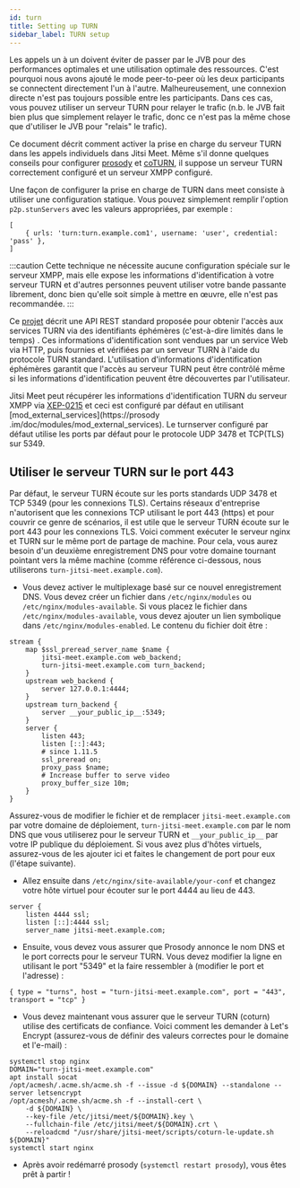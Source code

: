 ```yaml
---
id: turn
title: Setting up TURN
sidebar_label: TURN setup
---
```


Les appels un à un doivent éviter de passer par le JVB pour des performances optimales et une utilisation optimale des ressources. C'est pourquoi nous avons ajouté le mode peer-to-peer où les deux participants se connectent directement l'un à l'autre. Malheureusement, une connexion directe n'est pas toujours possible entre les participants. Dans ces cas, vous pouvez utiliser un serveur TURN pour relayer le trafic (n.b. le JVB fait bien plus que simplement relayer le trafic, donc ce n'est pas la même chose que d'utiliser le JVB pour "relais" le trafic).

Ce document décrit comment activer la prise en charge du serveur TURN dans les appels individuels dans Jitsi Meet. Même s'il donne quelques conseils pour configurer [prosody](https://prosody.im) et [coTURN](https://github.com/coturn/coturn), il suppose un serveur TURN correctement configuré et un serveur XMPP configuré.

Une façon de configurer la prise en charge de TURN dans meet consiste à utiliser une configuration statique. Vous pouvez simplement remplir l'option `p2p.stunServers` avec les valeurs appropriées, par exemple :

    [
        { urls: 'turn:turn.example.com1', username: 'user', credential: 'pass' },
    ]

:::caution
Cette technique ne nécessite aucune configuration spéciale sur le serveur XMPP, mais elle expose les informations d'identification à votre serveur TURN et d'autres personnes peuvent utiliser votre bande passante librement, donc bien qu'elle soit simple à mettre en œuvre, elle n'est pas recommandée.
:::

Ce [projet](https://tools.ietf.org/html/draft-uberti-behave-turn-rest-00) décrit une API REST standard proposée pour obtenir l'accès aux services TURN via des identifiants éphémères (c'est-à-dire limités dans le temps) . Ces informations d'identification sont vendues par un service Web via HTTP, puis fournies et vérifiées par un serveur TURN à l'aide du protocole TURN standard. L'utilisation d'informations d'identification éphémères garantit que l'accès au serveur TURN peut être contrôlé même si les informations d'identification peuvent être découvertes par l'utilisateur.

Jitsi Meet peut récupérer les informations d'identification TURN du serveur XMPP via [XEP-0215](https://xmpp.org/extensions/xep-0215.html) et ceci est configuré par défaut en utilisant [mod_external_services](https://prosody .im/doc/modules/mod_external_services). Le turnserver configuré par défaut utilise les ports par défaut pour le protocole UDP 3478 et TCP(TLS) sur 5349.

## Utiliser le serveur TURN sur le port 443

Par défaut, le serveur TURN écoute sur les ports standards UDP 3478 et TCP 5349 (pour les connexions TLS).
Certains réseaux d'entreprise n'autorisent que les connexions TCP utilisant le port 443 (https) et pour couvrir
ce genre de scénarios, il est utile que le serveur TURN écoute sur le port 443 pour les connexions TLS.
Voici comment exécuter le serveur nginx et TURN sur le même port de partage de machine. Pour cela, vous aurez besoin d'un deuxième enregistrement DNS pour votre domaine tournant pointant vers la même machine (comme référence ci-dessous, nous utiliserons `turn-jitsi-meet.example.com`).

- Vous devez activer le multiplexage basé sur ce nouvel enregistrement DNS. Vous devez créer un fichier dans `/etc/nginx/modules` ou `/etc/nginx/modules-available`. Si vous placez le fichier dans `/etc/nginx/modules-available`, vous devez ajouter un lien symbolique dans `/etc/nginx/modules-enabled`.
Le contenu du fichier doit être :
```
stream {
    map $ssl_preread_server_name $name {
        jitsi-meet.example.com web_backend;
        turn-jitsi-meet.example.com turn_backend;
    }
    upstream web_backend {
        server 127.0.0.1:4444;
    }
    upstream turn_backend {
        server __your_public_ip__:5349;
    }
    server {
        listen 443;
        listen [::]:443;
        # since 1.11.5
        ssl_preread on;
        proxy_pass $name;
        # Increase buffer to serve video
        proxy_buffer_size 10m;
    }
}
```
Assurez-vous de modifier le fichier et de remplacer `jitsi-meet.example.com` par votre domaine de déploiement, `turn-jitsi-meet.example.com` par le nom DNS que vous utiliserez pour le serveur TURN et `__your_public_ip__` par votre IP publique du déploiement.
Si vous avez plus d'hôtes virtuels, assurez-vous de les ajouter ici et faites le changement de port pour eux (l'étape suivante).

- Allez ensuite dans `/etc/nginx/site-available/your-conf` et changez votre hôte virtuel pour écouter sur le port 4444 au lieu de 443.
```
server {
    listen 4444 ssl;
    listen [::]:4444 ssl;
    server_name jitsi-meet.example.com;
```

- Ensuite, vous devez vous assurer que Prosody annonce le nom DNS et le port corrects pour le serveur TURN. Vous devez modifier la ligne en utilisant le port "5349" et la faire ressembler à (modifier le port et l'adresse) :
```
{ type = "turns", host = "turn-jitsi-meet.example.com", port = "443", transport = "tcp" }
```
- Vous devez maintenant vous assurer que le serveur TURN (coturn) utilise des certificats de confiance. Voici comment les demander à Let's Encrypt (assurez-vous de définir des valeurs correctes pour le domaine et l'e-mail) :
```
systemctl stop nginx
DOMAIN="turn-jitsi-meet.example.com"
apt install socat
/opt/acmesh/.acme.sh/acme.sh -f --issue -d ${DOMAIN} --standalone --server letsencrypt
/opt/acmesh/.acme.sh/acme.sh -f --install-cert \
    -d ${DOMAIN} \
    --key-file /etc/jitsi/meet/${DOMAIN}.key \
    --fullchain-file /etc/jitsi/meet/${DOMAIN}.crt \
    --reloadcmd "/usr/share/jitsi-meet/scripts/coturn-le-update.sh ${DOMAIN}"
systemctl start nginx
``` 
- Après avoir redémarré prosody (`systemctl restart prosody`), vous êtes prêt à partir !
